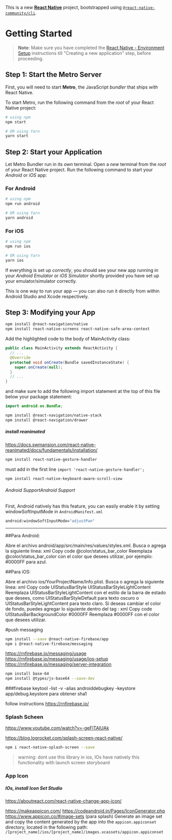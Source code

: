 This is a new [**React Native**](https://reactnative.dev) project, bootstrapped using [`@react-native-community/cli`](https://github.com/react-native-community/cli).

# Getting Started

>**Note**: Make sure you have completed the [React Native - Environment Setup](https://reactnative.dev/docs/environment-setup) instructions till "Creating a new application" step, before proceeding.

## Step 1: Start the Metro Server

First, you will need to start **Metro**, the JavaScript _bundler_ that ships _with_ React Native.

To start Metro, run the following command from the _root_ of your React Native project:

```bash
# using npm
npm start

# OR using Yarn
yarn start
```

## Step 2: Start your Application

Let Metro Bundler run in its _own_ terminal. Open a _new_ terminal from the _root_ of your React Native project. Run the following command to start your _Android_ or _iOS_ app:

### For Android

```bash
# using npm
npm run android

# OR using Yarn
yarn android
```

### For iOS

```bash
# using npm
npm run ios

# OR using Yarn
yarn ios
```

If everything is set up _correctly_, you should see your new app running in your _Android Emulator_ or _iOS Simulator_ shortly provided you have set up your emulator/simulator correctly.

This is one way to run your app — you can also run it directly from within Android Studio and Xcode respectively.

## Step 3: Modifying your App

```bash
npm install @react-navigation/native
npm install react-native-screens react-native-safe-area-context
```
Add the highlighted code to the body of MainActivity class:

```java
public class MainActivity extends ReactActivity {
  // ...
  @Override
  protected void onCreate(Bundle savedInstanceState) {
    super.onCreate(null);
  }
  // ...
}
```

and make sure to add the following import statement at the top of this file below your package statement:

```java
import android.os.Bundle;
```


```bash
npm install @react-navigation/native-stack
npm install @react-navigation/drawer
```

##### install reanimated
https://docs.swmansion.com/react-native-reanimated/docs/fundamentals/installation/

```bash
npm install react-native-gesture-handler
```

must add in the first line `import 'react-native-gesture-handler'; `

```bash
npm install react-native-keyboard-aware-scroll-view
```

###### Android SupportAndroid Support
First, Android natively has this feature, you can easily enable it by setting windowSoftInputMode in `AndroidManifest.xml`

```bash
android:windowSoftInputMode="adjustPan"
```
----------------------------------
##Para Android:

Abre el archivo android/app/src/main/res/values/styles.xml.
Busca o agrega la siguiente línea:
xml
Copy code
<item name="android:statusBarColor">@color/status_bar_color</item>
Reemplaza @color/status_bar_color con el color que desees utilizar, por ejemplo: #0000FF para azul.


##Para iOS:

Abre el archivo ios/YourProjectName/Info.plist.
Busca o agrega la siguiente línea:
xml
Copy code
<key>UIStatusBarStyle</key>
<string>UIStatusBarStyleLightContent</string>
Reemplaza UIStatusBarStyleLightContent con el estilo de la barra de estado que desees, como UIStatusBarStyleDefault para texto oscuro o UIStatusBarStyleLightContent para texto claro.
Si deseas cambiar el color de fondo, puedes agregar lo siguiente dentro del tag <dict>:
xml
Copy code
<key>UIStatusBarBackgroundColor</key>
<string>#0000FF</string>
Reemplaza #0000FF con el color que desees utilizar.



#push messaging
```bash
npm install --save @react-native-firebase/app
npm i @react-native-firebase/messaging
```

https://rnfirebase.io/messaging/usage
https://rnfirebase.io/messaging/usage/ios-setup
https://rnfirebase.io/messaging/server-integration

```bash
npm install base-64
npm install @types/js-base64 --save-dev
```

###firebase
keytool -list -v -alias androiddebugkey -keystore app/debug.keystore para obtener sha1

follow instructions
https://rnfirebase.io/

### Splash Scheen
https://www.youtube.com/watch?v=-geFlTAIUAk

https://blog.logrocket.com/splash-screen-react-native/

```bash
npm i react-native-splash-screen --save
```

> warning: dont use this library in ios, IOs have natively this functionality with launch screen storyboard


### App Icon
##### IOs, install Icon Set Studio

https://aboutreact.com/react-native-change-app-icon/

https://makeappicon.com/
https://codeandroid.in/Pages/IconGenerator.php
https://www.appicon.co/#image-sets (para splash)
Generate an image set and copy the content generated by the app into the `appicon.appiconset` directory, located in the following path:
`/[project_name]/ios/[project_name]/images.xcassets/appicon.appiconset`